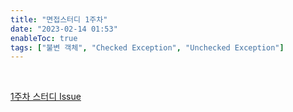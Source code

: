 ```yaml
---
title: "면접스터디 1주차"
date: "2023-02-14 01:53"
enableToc: true
tags: ["불변 객체", "Checked Exception", "Unchecked Exception"]
---
```


<br>

<a href='https://github.com/dingding-21/Rebellion-Of-Interviewees/issues/1' target='_blank'>1주차 스터디 Issue</a>
